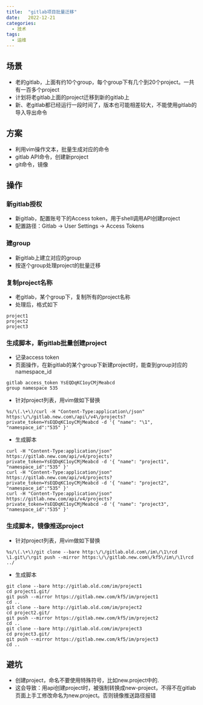```yaml
---
title:  "gitlab项目批量迁移"
date:   2022-12-21
categories:
  - 技术
tags:
  - 运维
---
```


## 场景
- 老的gitlab，上面有约10个group，每个group下有几个到20个project。一共有一百多个project
- 计划将老gitlab上面的project迁移到新的gitlab上
- 新、老gitlab都已经运行一段时间了，版本也可能相差较大，不能使用gitlab的导入导出命令

## 方案
- 利用vim操作文本，批量生成对应的命令
- gitlab API命令，创建新project
- git命令，镜像

## 操作
### 新gitlab授权
- 新gitlab，配置账号下的Access  token，用于shell调用API创建project
- 配置路径：Gitlab -> User Settings -> Access Tokens

### 建group
- 新gitlab上建立对应的group
- 按逐个group处理project的批量迁移

### 复制project名称
- 老gitlab，某个group下，复制所有的project名称
- 处理后，格式如下
```
project1
project2
project3
```

### 生成脚本，新gitlab批量创建project
- 记录access token
- 页面操作，在新gitlab的某个group下新建project时，能查到group对应的namespace_id
```
gitlab access_token YsEQDqKC1oyCMjMeabcd
group namespace 535
```
- 针对project列表，用vim做如下替换
```shell
%s/\(.\+\)/curl -H "Content-Type:application\/json" https:\/\/gitlab.new.com\/api\/v4\/projects?private_token=YsEQDqKC1oyCMjMeabcd -d '{ "name": "\1", "namespace_id":"535" }'
```

- 生成脚本
```shell
curl -H "Content-Type:application/json" https://gitlab.new.com/api/v4/projects?private_token=YsEQDqKC1oyCMjMeabcd -d '{ "name": "project1", "namespace_id":"535" }'
curl -H "Content-Type:application/json" https://gitlab.new.com/api/v4/projects?private_token=YsEQDqKC1oyCMjMeabcd -d '{ "name": "project2", "namespace_id":"535" }'
curl -H "Content-Type:application/json" https://gitlab.new.com/api/v4/projects?private_token=YsEQDqKC1oyCMjMeabcd -d '{ "name": "project3", "namespace_id":"535" }'
```

### 生成脚本，镜像推送project
- 针对project列表，用vim做如下替换
```shell
%s/\(.\+\)/git clone --bare http:\/\/gitlab.old.com\/im\/\1\rcd \1.git\/\rgit push --mirror https:\/\/gitlab.new.com\/kf5\/im\/\1\rcd ../
```
- 生成脚本
```shell
git clone --bare http://gitlab.old.com/im/project1
cd project1.git/
git push --mirror https://gitlab.new.com/kf5/im/project1
cd ..
git clone --bare http://gitlab.old.com/im/project2
cd project2.git/
git push --mirror https://gitlab.new.com/kf5/im/project2
cd ..
git clone --bare http://gitlab.old.com/im/project3
cd project3.git/
git push --mirror https://gitlab.new.com/kf5/im/project3
cd ..
```

## 避坑
- 创建project，命名不要使用特殊符号，比如new.project中的.
- 这会导致：用api创建project时，被强制转换成new-project，不得不在gitlab页面上手工修改命名为new.project。否则镜像推送路径报错
